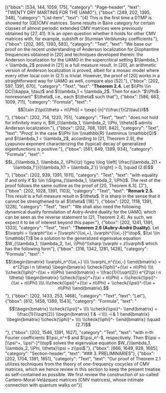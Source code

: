 [{"bbox": [534, 144, 1059, 175], "category": "Page-header", "text": "TWENTY DRY MARTINIS FOR THE UAMO"}, {"bbox": [249, 202, 1395, 348], "category": "List-item", "text": "(4) This is the first time a DTMP is showed for (GE)CMV matrices. Some results in Baire category for certain classes of almost periodic extended CMV matrices were previously obtained by [27, 41]. It is an open question whether it holds for other CMV matrices with, for example, subshift or Sturmian Verblunsky coefficients."}, {"bbox": [202, 365, 1393, 583], "category": "Text", "text": "We base our proof on the recent understanding of Anderson localization for Diophantine frequencies obtained in [20] and techniques developed therein: the Anderson localization for the UAMO in the supercritical setting $\\lambda_1 < \\lambda_2$ proved in [21] is a full measure result. In [20], an arithmetic version of Anderson localization is proved, albeit for a mosaic model where every other local coin in (2.1) is trivial. However, the proof of [20] works in a straightforward way for UAMO as well, compare also [52]."}, {"bbox": [202, 597, 1391, 670], "category": "Text", "text": "**Theorem 2.4.** Let $\\Phi \\in DC(\\kappa, \\tau)$ and $\\lambda_1 < \\lambda_2$. Then for each “$\\Phi$-nonresonant” $\\theta$, i.e., each $\\theta$ such that"}, {"bbox": [586, 663, 1009, 711], "category": "Formula", "text": "$$|\\sin 2\\pi(\\theta + n\\Phi)| < \\exp(-|n|^{\\frac{1}{2\\tau}})$$"}, {"bbox": [202, 714, 1220, 751], "category": "Text", "text": "does not hold for infinitely many $n$, $W_{\\lambda_1, \\lambda_2, \\Phi, \\theta}$ admits Anderson localization."}, {"bbox": [202, 768, 1391, 842], "category": "Text", "text": "*Proof.* In the case $\\Phi \\in \\mathbb{R} \\setminus \\mathbb{Q}$ and $\\lambda_1 < \\lambda_2$, according to [21, Theorem 2.9], the Lyapunov exponent characterizing the (typical) decay of generalized eigenfunctions is positive:"}, {"bbox": [561, 849, 1389, 934], "category": "Formula", "text": "$$L_{\\lambda_1, \\lambda_2, \\Phi}(z) \\geq \\log \\left[ \\frac{\\lambda_2(1 + \\lambda_1')}{\\lambda_1(1 + \\lambda_2')} \\right] > 0, \\quad (2.6)$$"}, {"bbox": [202, 939, 1391, 1011], "category": "Text", "text": "with equality if and only if $z \\in \\Sigma_{\\lambda_1, \\lambda_2, \\Phi}$. The rest of the proof follows the same outline as the proof of [20, Theorem 6.3]. □"}, {"bbox": [202, 1028, 1391, 1103], "category": "Text", "text": "**Remark 2.5.** This result is a full measure result in $\\theta$. It is sharp in the sense that it cannot be strengthened to all $\\theta$ [18]."}, {"bbox": [202, 1118, 1391, 1228], "category": "Text", "text": "We shall also need the following dynamical duality formulation of Autry-André duality for the UAMO, which can be seen as the reverse statement to [21, Theorem 2.4]. As such, we expect it to be of interest beyond this paper."}, {"bbox": [202, 1241, 1391, 1333], "category": "Text", "text": "**Theorem 2.6 (Aubry-André Duality).** Let $\\varphi = \\varphi^\\xi = [\\varphi^{\\xi,+}, \\varphi^{\\xi,-}]^\\top$, $\\xi \\in \\mathbb{T}$ be a solution to the generalized eigenvalue equation $W_{\\lambda_1, \\lambda_2, \\xi, \\Phi}^\\sharp \\varphi = z\\varphi$ which has the following form"}, {"bbox": [316, 1342, 1281, 1428], "category": "Formula", "text": "$$\\begin{bmatrix} \\varphi_n^{\\xi,+} \\\\ \\varphi_n^{\\xi,-} \\end{bmatrix} = e^{2\\pi i n \\theta} \\begin{bmatrix} \\check{\\phi}^+(\\xi + n\\Phi) \\\\ \\check{\\phi}^-(\\xi + n\\Phi) \\end{bmatrix} = \\frac{1}{\\sqrt{2}} e^{2\\pi i n \\theta} \\begin{bmatrix} \\check{\\psi}^+(\\xi + n\\Phi) + i\\check{\\psi}^-(\\xi + n\\Phi) \\\\ i\\check{\\psi}^+(\\xi + n\\Phi) + \\check{\\psi}^-(\\xi + n\\Phi) \\end{bmatrix}.$$"}, {"bbox": [202, 1433, 253, 1468], "category": "Text", "text": "Let"}, {"bbox": [612, 1458, 1389, 1543], "category": "Formula", "text": "$$\\begin{bmatrix} \\check{\\psi}^+ \\\\ \\check{\\psi}^- \\end{bmatrix} = \\frac{1}{\\sqrt{2}} \\begin{bmatrix} 1 & -i \\\\ -i & 1 \\end{bmatrix} \\begin{bmatrix} \\check{\\phi}^+ \\\\ \\check{\\phi}^- \\end{bmatrix} \\quad (2.7)$$"}, {"bbox": [202, 1546, 1391, 1627], "category": "Text", "text": "with $n$-th Fourier coefficients $\\psi_n^+$ and $\\psi_n^-$, respectively. Then $\\psi = [\\psi^+, \\psi^-]^\\top$ solves the eigenvalue equation $W_{\\lambda_1, \\lambda_2, \\Phi, \\theta}\\psi = z\\psi$."}, {"bbox": [666, 1649, 928, 1685], "category": "Section-header", "text": "### 3. PRELIMINARIES"}, {"bbox": [202, 1704, 1391, 1851], "category": "Text", "text": "Our proof of Theorem 2.1 utilizes techniques from the theory of one-frequency cocycles of CMV matrices, which we hence review in this section to keep the present treatise as self-contained as possible. We first review the construction of so-called Cantero-Moral-Velázquez matrices (CMV matrices), whose intimate connection with quantum walks on"}]